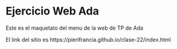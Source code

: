 <h1>Ejercicio Web Ada</h1>

<p>Este es el maquetato del menu de la web de TP de Ada</p>
<p>El link del sitio es https://pierifrancia.github.io/clase-22/index.html</p>